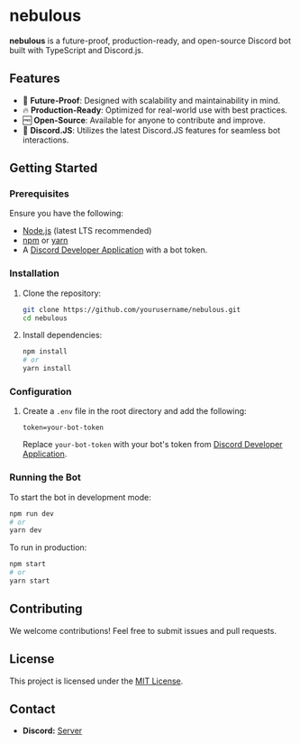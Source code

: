 # nebulous

**nebulous** is a future-proof, production-ready, and open-source Discord bot built with TypeScript and Discord.js.

## Features

- 🚀 **Future-Proof**: Designed with scalability and maintainability in mind.
- 🔥 **Production-Ready**: Optimized for real-world use with best practices.
- 🆓 **Open-Source**: Available for anyone to contribute and improve.
- 🎯 **Discord.JS**: Utilizes the latest Discord.JS features for seamless bot interactions.

## Getting Started

### Prerequisites

Ensure you have the following:

- [Node.js](https://nodejs.org/) (latest LTS recommended)
- [npm](https://www.npmjs.com/) or [yarn](https://yarnpkg.com/)
- A [Discord Developer Application](https://discord.com/developers/applications) with a bot token.

### Installation

1. Clone the repository:

   ```sh
   git clone https://github.com/yourusername/nebulous.git
   cd nebulous
   ```

2. Install dependencies:

   ```sh
   npm install
   # or
   yarn install
   ```

### Configuration

1. Create a `.env` file in the root directory and add the following:

   ```env
   token=your-bot-token 
   ```

   Replace `your-bot-token` with your bot's token from [Discord Developer Application](https://discord.com/developers/applications).

### Running the Bot

To start the bot in development mode:

```sh
npm run dev
# or
yarn dev
```

To run in production:

```sh
npm start
# or
yarn start
```

## Contributing

We welcome contributions! Feel free to submit issues and pull requests.

## License

This project is licensed under the [MIT License](LICENSE).

## Contact

- **Discord:** [Server](https://discord.gg/HZu5BvXQ)
